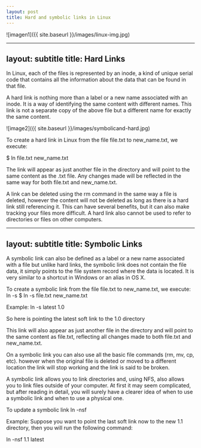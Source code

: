 ```yaml
---
layout: post
title: Hard and symbolic links in Linux
---
```


![imagen1]({{ site.baseurl }}/images/linux-img.jpg)


---
layout: subtitle
title: Hard Links
---


In Linux, each of the files is represented by an inode, a kind of unique serial code that contains all the information about the data that can be found in that file.

A hard link is nothing more than a label or a new name associated with an inode. It is a way of identifying the same content with different names. This link is not a separate copy of the above file but a different name for exactly the same content.

![image2]({{ site.baseurl }}/images/symbolicand-hard.jpg)

To create a hard link in Linux from the file file.txt to new_name.txt, we execute:

$ ln file.txt new_name.txt

The link will appear as just another file in the directory and will point to the same content as the .txt file. Any changes made will be reflected in the same way for both file.txt and new_name.txt.

A link can be deleted using the rm command in the same way a file is deleted, however the content will not be deleted as long as there is a hard link still referencing it. This can have several benefits, but it can also make tracking your files more difficult. A hard link also cannot be used to refer to directories or files on other computers.



---
layout: subtitle
title: Symbolic Links
---


A symbolic link can also be defined as a label or a new name associated with a file but unlike hard links, the symbolic link does not contain the file data, it simply points to the file system record where the data is located. It is very similar to a shortcut in Windows or an alias in OS X.

To create a symbolic link from the file file.txt to new_name.txt, we execute: ln -s <SoftLink name> <Directory which soft link will point to> $ ln -s file.txt new_name.txt

Example: ln -s latest 1.0

So here is pointing the latest soft link to the 1.0 directory

This link will also appear as just another file in the directory and will point to the same content as file.txt, reflecting all changes made to both file.txt and new_name.txt.

On a symbolic link you can also use all the basic file commands (rm, mv, cp, etc). however when the original file is deleted or moved to a different location the link will stop working and the link is said to be broken.

A symbolic link allows you to link directories and, using NFS, also allows you to link files outside of your computer. At first it may seem complicated, but after reading in detail, you will surely have a clearer idea of ​​when to use a symbolic link and when to use a physical one.

To update a symbolic link ln -nsf <New directory> <Soft link>

Example: Suppose you want to point the last soft link now to the new 1.1 directory, then you will run the following command:

ln -nsf 1.1 latest


  
  
  
  
  
